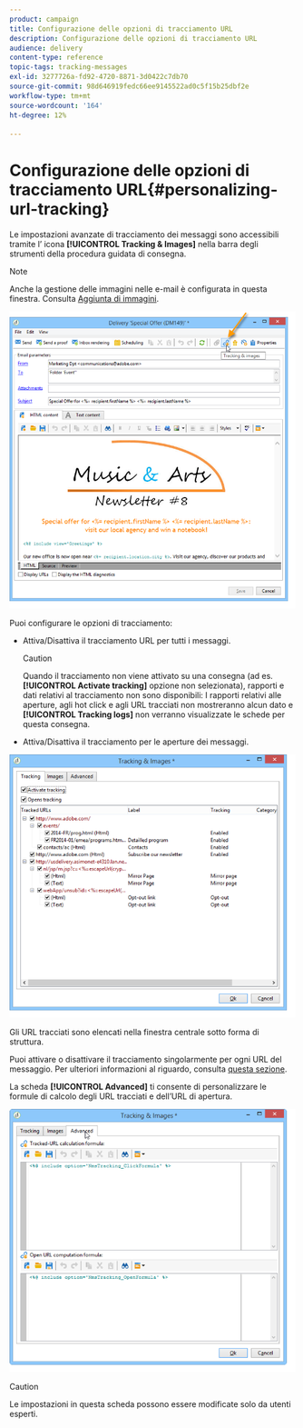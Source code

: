 ```yaml
---
product: campaign
title: Configurazione delle opzioni di tracciamento URL
description: Configurazione delle opzioni di tracciamento URL
audience: delivery
content-type: reference
topic-tags: tracking-messages
exl-id: 3277726a-fd92-4720-8871-3d0422c7db70
source-git-commit: 98d646919fedc66ee9145522ad0c5f15b25dbf2e
workflow-type: tm+mt
source-wordcount: '164'
ht-degree: 12%

---
```


# Configurazione delle opzioni di tracciamento URL{#personalizing-url-tracking}

Le impostazioni avanzate di tracciamento dei messaggi sono accessibili tramite l’ icona **[!UICONTROL Tracking & Images]** nella barra degli strumenti della procedura guidata di consegna.

>[!NOTE]
>
>Anche la gestione delle immagini nelle e-mail è configurata in questa finestra. Consulta [Aggiunta di immagini](../../delivery/using/defining-the-email-content.md#adding-images).

![](assets/s_ncs_user_email_del_tracking_ico.png)

Puoi configurare le opzioni di tracciamento:

* Attiva/Disattiva il tracciamento URL per tutti i messaggi.

   >[!CAUTION]
   >
   >Quando il tracciamento non viene attivato su una consegna (ad es. **[!UICONTROL Activate tracking]** opzione non selezionata), rapporti e dati relativi al tracciamento non sono disponibili: I rapporti relativi alle aperture, agli hot click e agli URL tracciati non mostreranno alcun dato e **[!UICONTROL Tracking logs]** non verranno visualizzate le schede per questa consegna.

* Attiva/Disattiva il tracciamento per le aperture dei messaggi.

![](assets/s_ncs_user_email_del_tracking_param.png)

Gli URL tracciati sono elencati nella finestra centrale sotto forma di struttura.

Puoi attivare o disattivare il tracciamento singolarmente per ogni URL del messaggio. Per ulteriori informazioni al riguardo, consulta [questa sezione](../../delivery/using/how-to-configure-tracked-links.md).

La scheda **[!UICONTROL Advanced]** ti consente di personalizzare le formule di calcolo degli URL tracciati e dell’URL di apertura.

![](assets/s_ncs_user_email_del_tracking_param_adv.png)

>[!CAUTION]
>
>Le impostazioni in questa scheda possono essere modificate solo da utenti esperti.
